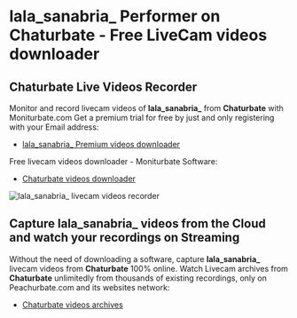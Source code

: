 # lala_sanabria_ Performer on Chaturbate - Free LiveCam videos downloader

## Chaturbate Live Videos Recorder

Monitor and record livecam videos of **lala_sanabria_** from **Chaturbate** with Moniturbate.com
Get a premium trial for free by just and only registering with your Email address:
* [lala_sanabria_ Premium videos downloader](https://moniturbate.com/request-demo-licence-key.html)

Free livecam videos downloader - Moniturbate Software:
* [Chaturbate videos downloader](https://moniturbate.com/moniturbate-download-software.html)

![lala_sanabria_ livecam videos recorder](https://peachurnet.com/templates/moniturbate-software.png)


## Capture lala_sanabria_ videos from the Cloud and watch your recordings on Streaming

Without the need of downloading a software, capture **lala_sanabria_** livecam videos from **Chaturbate** 100% online.
Watch Livecam archives from **Chaturbate** unlimitedly from thousands of existing recordings, only on Peachurbate.com and its websites network:
* [Chaturbate videos archives](https://peachurnet.com/)